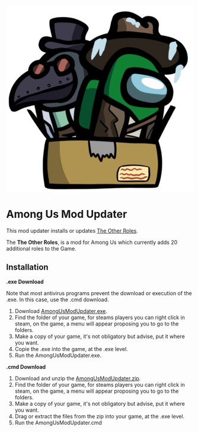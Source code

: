 ![Among Us Mod Updater](Banner.png "Among Us Mod Updater")

# Among Us Mod Updater
This mod updater installs or updates [The Other Roles](https://github.com/Eisbison/TheOtherRoles).

The **The Other Roles**, is a mod for Among Us which currently adds 20 additional roles to the Game.

## Installation
**.exe Download**

Note that most antivirus programs prevent the download or execution of the .exe. In this case, use the .cmd download.

1. Download [AmongUsModUpdater.exe](https://github.com/Narua2010/AmongUsModUpdater/releases/download/v1.0.0/AmongUsModUpdater.exe).
2. Find the folder of your game, for steams players you can right click in steam, on the game, a menu will appear proposing you to go to the folders.
3. Make a copy of your game, it's not obligatory but advise, put it where you want.
4. Copie the .exe into the game, at the .exe level.
5. Run the AmongUsModUpdater.exe.

**.cmd Download**
1. Download and unzip the [AmongUsModUpdater.zip](https://github.com/Narua2010/AmongUsModUpdater/releases/download/v1.0.0/AmongUsModUpdater.zip).
2. Find the folder of your game, for steams players you can right click in steam, on the game, a menu will appear proposing you to go to the folders.
3. Make a copy of your game, it's not obligatory but advise, put it where you want.
4. Drag or extract the files from the zip into your game, at the .exe level.
5. Run the AmongUsModUpdater.cmd